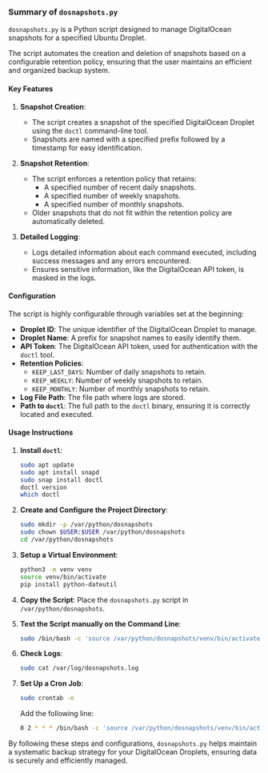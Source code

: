 ### Summary of `dosnapshots.py`

`dosnapshots.py` is a Python script designed to manage DigitalOcean snapshots for a specified Ubuntu Droplet. 

The script automates the creation and deletion of snapshots based on a configurable retention policy, ensuring that the user maintains an efficient and organized backup system.

#### Key Features

1. **Snapshot Creation**:
   - The script creates a snapshot of the specified DigitalOcean Droplet using the `doctl` command-line tool.
   - Snapshots are named with a specified prefix followed by a timestamp for easy identification.

2. **Snapshot Retention**:
   - The script enforces a retention policy that retains:
     - A specified number of recent daily snapshots.
     - A specified number of weekly snapshots.
     - A specified number of monthly snapshots.
   - Older snapshots that do not fit within the retention policy are automatically deleted.

3. **Detailed Logging**:
   - Logs detailed information about each command executed, including success messages and any errors encountered.
   - Ensures sensitive information, like the DigitalOcean API token, is masked in the logs.

#### Configuration

The script is highly configurable through variables set at the beginning:

- **Droplet ID**: The unique identifier of the DigitalOcean Droplet to manage.
- **Droplet Name**: A prefix for snapshot names to easily identify them.
- **API Token**: The DigitalOcean API token, used for authentication with the `doctl` tool.
- **Retention Policies**:
  - `KEEP_LAST_DAYS`: Number of daily snapshots to retain.
  - `KEEP_WEEKLY`: Number of weekly snapshots to retain.
  - `KEEP_MONTHLY`: Number of monthly snapshots to retain.
- **Log File Path**: The file path where logs are stored.
- **Path to `doctl`**: The full path to the `doctl` binary, ensuring it is correctly located and executed.

#### Usage Instructions

1. **Install `doctl`**:
   ```bash
   sudo apt update
   sudo apt install snapd
   sudo snap install doctl
   doctl version
   which doctl
   ```

2. **Create and Configure the Project Directory**:
   ```bash
   sudo mkdir -p /var/python/dosnapshots
   sudo chown $USER:$USER /var/python/dosnapshots
   cd /var/python/dosnapshots
   ```

3. **Setup a Virtual Environment**:
   ```bash
   python3 -m venv venv
   source venv/bin/activate
   pip install python-dateutil
   ```

4. **Copy the Script**:
   Place the `dosnapshots.py` script in `/var/python/dosnapshots`.

5. **Test the Script manually on the Command Line**:
   ```bash
   sudo /bin/bash -c 'source /var/python/dosnapshots/venv/bin/activate && python /var/python/dosnapshots/dosnapshots.py'
   ```

6. **Check Logs**:
   ```bash
   sudo cat /var/log/dosnapshots.log
   ```

7. **Set Up a Cron Job**:
   ```bash
   sudo crontab -e
   ```
   Add the following line:
   ```bash
   0 2 * * * /bin/bash -c 'source /var/python/dosnapshots/venv/bin/activate && python /var/python/dosnapshots/dosnapshots.py'
   ```

By following these steps and configurations, `dosnapshots.py` helps maintain a systematic backup strategy for your DigitalOcean Droplets, ensuring data is securely and efficiently managed.
